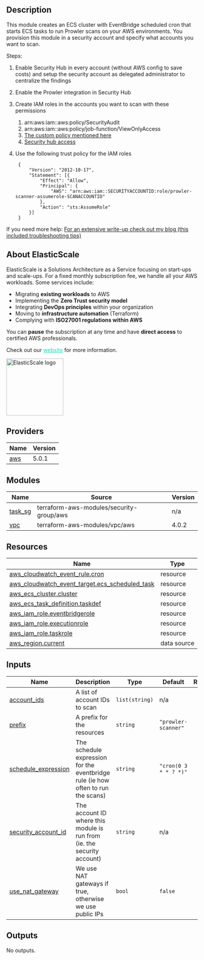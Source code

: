 ## Description

This module creates an ECS cluster with EventBridge scheduled cron that starts ECS tasks to run Prowler scans on your AWS environments. You provision this module in a security account and specify what accounts you want to scan. 

Steps:

1. Enable Security Hub in every account (without AWS config to save costs) and setup the security account as delegated administrator to centralize the findings
2. Enable the Prowler integration in Security Hub
3. Create IAM roles in the accounts you want to scan with these permissions
    1. arn:aws:iam::aws:policy/SecurityAudit
    2. arn:aws:iam::aws:policy/job-function/ViewOnlyAccess
    3. [The custom policy mentioned here](https://github.com/prowler-cloud/prowler/blob/master/permissions/prowler-additions-policy.json)
    4. [Security hub access](https://github.com/prowler-cloud/prowler/blob/master/permissions/prowler-security-hub.json)
4. Use the following trust policy for the IAM roles

        {
            "Version": "2012-10-17",
            "Statement": [{
                "Effect": "Allow",
                "Principal": {
                    "AWS": "arn:aws:iam::SECURITYACCOUNTID:role/prowler-scanner-assumerole-SCANACCOUNTID"
                },
                "Action": "sts:AssumeRole"
            }]
        }

If you need more help: [For an extensive write-up check out my blog (this included troubleshooting tips)](https://elasticscale.cloud/en/terraform-module-for-prowler-security-scans/)


## About ElasticScale

ElasticScale is a Solutions Architecture as a Service focusing on start-ups and scale-ups. For a fixed monthly subscription fee, we handle all your AWS workloads. Some services include:

* Migrating **existing workloads** to AWS
* Implementing the **Zero Trust security model**
* Integrating **DevOps principles** within your organization
* Moving to **infrastructure automation** (Terraform)
* Complying with **ISO27001 regulations within AWS**

You can **pause** the subscription at any time and have **direct access** to certified AWS professionals.

Check out our <a href="https://elasticscale.cloud" target="_blank" style="color: #14dcc0; text-decoration: underline">website</a> for more information.

<img src="https://elasticscale-public.s3.eu-west-1.amazonaws.com/logo/Logo_ElasticScale_4kant-transparant.png" alt="ElasticScale logo" width="150"/>

## Providers

| Name | Version |
|------|---------|
| <a name="provider_aws"></a> [aws](#provider\_aws) | 5.0.1 |

## Modules

| Name | Source | Version |
|------|--------|---------|
| <a name="module_task_sg"></a> [task\_sg](#module\_task\_sg) | terraform-aws-modules/security-group/aws | n/a |
| <a name="module_vpc"></a> [vpc](#module\_vpc) | terraform-aws-modules/vpc/aws | 4.0.2 |

## Resources

| Name | Type |
|------|------|
| [aws_cloudwatch_event_rule.cron](https://registry.terraform.io/providers/hashicorp/aws/latest/docs/resources/cloudwatch_event_rule) | resource |
| [aws_cloudwatch_event_target.ecs_scheduled_task](https://registry.terraform.io/providers/hashicorp/aws/latest/docs/resources/cloudwatch_event_target) | resource |
| [aws_ecs_cluster.cluster](https://registry.terraform.io/providers/hashicorp/aws/latest/docs/resources/ecs_cluster) | resource |
| [aws_ecs_task_definition.taskdef](https://registry.terraform.io/providers/hashicorp/aws/latest/docs/resources/ecs_task_definition) | resource |
| [aws_iam_role.eventbridgerole](https://registry.terraform.io/providers/hashicorp/aws/latest/docs/resources/iam_role) | resource |
| [aws_iam_role.executionrole](https://registry.terraform.io/providers/hashicorp/aws/latest/docs/resources/iam_role) | resource |
| [aws_iam_role.taskrole](https://registry.terraform.io/providers/hashicorp/aws/latest/docs/resources/iam_role) | resource |
| [aws_region.current](https://registry.terraform.io/providers/hashicorp/aws/latest/docs/data-sources/region) | data source |

## Inputs

| Name | Description | Type | Default | Required |
|------|-------------|------|---------|:--------:|
| <a name="input_account_ids"></a> [account\_ids](#input\_account\_ids) | A list of account IDs to scan | `list(string)` | n/a | yes |
| <a name="input_prefix"></a> [prefix](#input\_prefix) | A prefix for the resources | `string` | `"prowler-scanner"` | no |
| <a name="input_schedule_expression"></a> [schedule\_expression](#input\_schedule\_expression) | The schedule expression for the eventbridge rule (ie how often to run the scans) | `string` | `"cron(0 3 * * ? *)"` | no |
| <a name="input_security_account_id"></a> [security\_account\_id](#input\_security\_account\_id) | The account ID where this module is run from (ie. the security account) | `string` | n/a | yes |
| <a name="input_use_nat_gateway"></a> [use\_nat\_gateway](#input\_use\_nat\_gateway) | We use NAT gateways if true, otherwise we use public IPs | `bool` | `false` | no |

## Outputs

No outputs.
